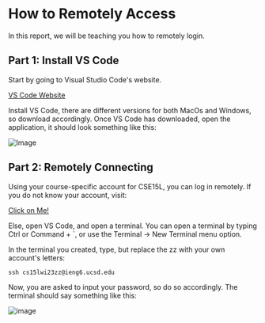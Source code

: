 # How to Remotely Access

In this report, we will be teaching you how to remotely login.

## Part 1: Install VS Code

Start by going to Visual Studio Code's website.

[VS Code Website](https://code.visualstudio.com/)

Install VS Code, there are different versions for both MacOs and Windows, so download accordingly.
Once VS Code has downloaded, open the application, it should look something like this:


![Image](https://upload.wikimedia.org/wikipedia/commons/e/e9/VS_Code_%28Insiders%29.png)


## Part 2: Remotely Connecting

Using your course-specific account for CSE15L, you can log in remotely. 
If you do not know your account, visit: 

[Click on Me!](https://sdacs.ucsd.edu/~icc/index.php)

Else, open VS Code, and open a terminal. You can open a terminal by typing Ctrl or Command + `, or use the Terminal → New Terminal menu option.

In the terminal you created, type, but replace the zz with your own account's letters:

`ssh cs15lwi23zz@ieng6.ucsd.edu`

Now, you are asked to input your password, so do so accordingly. The terminal should say something like this:

![image](https://user-images.githubusercontent.com/122564073/212219280-6e7a9fa3-679e-45dc-b899-aaa36ee4a3b1.png)
